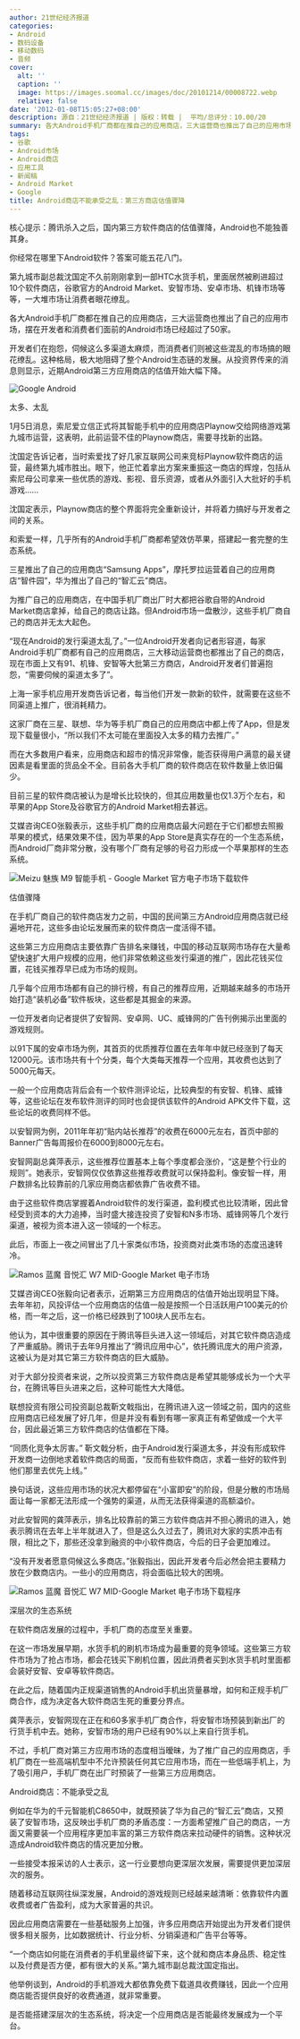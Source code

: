 ```yaml
---
author: 21世纪经济报道
categories:
- Android
- 数码设备
- 移动数码
- 音频
cover:
  alt: ''
  caption: ''
  image: https://images.soomal.cc/images/doc/20101214/00008722.webp
  relative: false
date: '2012-01-08T15:05:27+08:00'
description: 源自：21世纪经济报道 | 版权：转载 |  平均/总评分：10.00/20
summary: 各大Android手机厂商都在推自己的应用商店，三大运营商也推出了自己的应用市场，摆在开发者和消费者们面前的Android市场已经超过了50家。开发者们在抱怨，伺候这么多渠道太麻烦，而消费者们则被这些混乱的市场搞的眼花缭乱。这极大地阻碍了整个Android生态链的发展，同时也使得Android第三方应用商店的估值骤降。
tags:
- 谷歌
- Android市场
- Android商店
- 应用工具
- 新闻稿
- Android Market
- Google
title: Android商店不能承受之乱：第三方商店估值骤降
---
```


核心提示：腾讯杀入之后，国内第三方软件商店的估值骤降，Android也不能独善其身。



你经常在哪里下Android软件？答案可能五花八门。



第九城市副总裁沈国定不久前刚刚拿到一部HTC水货手机，里面居然被刷进超过10个软件商店，谷歌官方的Android Market、安智市场、安卓市场、机锋市场等等，一大堆市场让消费者眼花缭乱。



各大Android手机厂商都在推自己的应用商店，三大运营商也推出了自己的应用市场，摆在开发者和消费者们面前的Android市场已经超过了50家。



开发者们在抱怨，伺候这么多渠道太麻烦，而消费者们则被这些混乱的市场搞的眼花缭乱。这种格局，极大地阻碍了整个Android生态链的发展。从投资界传来的消息则显示，近期Android第三方应用商店的估值开始大幅下降。



![Google Android](https://images.soomal.cc/images/doc/20101025/00007843.webp)



太多、太乱



1月5日消息，索尼爱立信正式将其智能手机中的应用商店Playnow交给网络游戏第九城市运营，这表明，此前运营不佳的Playnow商店，需要寻找新的出路。



沈国定告诉记者，当时索爱找了好几家互联网公司来竞标Playnow软件商店的运营，最终第九城市胜出。眼下，他正忙着拿出方案来重振这一商店的辉煌，包括从索尼母公司拿来一些优质的游戏、影视、音乐资源，或者从外面引入大批好的手机游戏……



沈国定表示，Playnow商店的整个界面将完全重新设计，并将着力搞好与开发者之间的关系。



和索爱一样，几乎所有的Android手机厂商都希望效仿苹果，搭建起一套完整的生态系统。



三星推出了自己的应用商店“Samsung Apps”，摩托罗拉运营着自己的应用商店“智件园”，华为推出了自己的“智汇云”商店。



为推广自己的应用商店，在中国手机厂商出厂时大都把谷歌自带的Android Market商店拿掉，给自己的商店让路。但Android市场一盘散沙，这些手机厂商自己的商店并无太大起色。



“现在Android的发行渠道太乱了。”一位Android开发者向记者形容道，每家Android手机厂商都有自己的应用商店，三大移动运营商也都推出了自己的商店，现在市面上又有91、机锋、安智等大批第三方商店，Android开发者们普遍抱怨，“需要伺候的渠道太多了”。



上海一家手机应用开发商告诉记者，每当他们开发一款新的软件，就需要在这些不同渠道上推广，很消耗精力。



这家厂商在三星、联想、华为等手机厂商自己的应用商店中都上传了App，但是发现下载量很小，“所以我们不太可能在里面投入太多的精力去推广。”



而在大多数用户看来，应用商店和超市的情况非常像，能否获得用户满意的最关键因素是看里面的货品全不全。目前各大手机厂商的软件商店在软件数量上依旧偏少。



目前三星的软件商店被认为是增长比较快的，但其应用数量也仅1.3万个左右，和苹果的App Store及谷歌官方的Android Market相去甚远。



艾媒咨询CEO张毅表示，这些手机厂商的应用商店最大问题在于它们都想去照搬苹果的模式，结果效果不佳，因为苹果的App Store是真实存在的一个生态系统，而Android厂商非常分散，没有哪个厂商有足够的号召力形成一个苹果那样的生态系统。



![Meizu 魅族 M9 智能手机 - Google Market 官方电子市场下载软件](https://images.soomal.cc/images/doc/20101228/00008922.webp)



估值骤降



在手机厂商自己的软件商店发力之前，中国的民间第三方Android应用商店就已经遍地开花，这些多由论坛发展而来的软件商店一度活得不错。



这些第三方应用商店主要依靠广告排名来赚钱，中国的移动互联网市场存在大量希望快速扩大用户规模的应用，他们非常依赖这些发行渠道的推广，因此花钱买位置，花钱买推荐早已成为市场的规则。



几乎每个应用市场都有自己的排行榜，有自己的推荐应用，近期越来越多的市场开始打造“装机必备”软件板块，这些都是其掘金的来源。



一位开发者向记者提供了安智网、安卓网、UC、威锋网的广告刊例揭示出里面的游戏规则。



以91下属的安卓市场为例，其首页的优质推荐位置在去年年中就已经涨到了每天12000元。该市场共有十个分类，每个大类每天推荐一个应用，其收费也达到了5000元每天。



一般一个应用商店背后会有一个软件测评论坛，比较典型的有安智、机锋、威锋等，这些论坛在发布软件测评的同时也会提供该软件的Android APK文件下载，这些论坛的收费同样不低。



以安智网为例，2011年年初“贴内站长推荐”的收费在6000元左右，首页中部的Banner广告每周报价在6000到8000元左右。



安智网副总龚萍表示，这些推荐位置基本上每个季度都会涨价，“这是整个行业的规则”。她表示，安智网仅仅依靠这些推荐收费就可以保持盈利。像安智一样，用户数排名比较靠前的几家应用商店都依靠广告收费不错。



由于这些软件商店掌握着Android软件的发行渠道，盈利模式也比较清晰，因此曾经受到资本的大力追捧，当时盛大接连投资了安智和N多市场、威锋网等几个发行渠道，被视为资本进入这一领域的一个标志。



此后，市面上一夜之间冒出了几十家类似市场，投资商对此类市场的态度迅速转冷。



![Ramos 蓝魔 音悦汇 W7 MID-Google Market 电子市场](https://images.soomal.cc/images/doc/20101122/00008287.webp)



艾媒咨询CEO张毅向记者表示，近期第三方应用商店的估值开始出现明显下降。去年年初，风投评估一个应用商店的估值一般是按照一个日活跃用户100美元的价格，而一年之后，这一价格已经跌到了100块人民币左右。



他认为，其中很重要的原因在于腾讯等巨头进入这一领域后，对其它软件商店造成了严重威胁。腾讯于去年9月推出了“腾讯应用中心”，依托腾讯庞大的用户资源，这被认为是对其它第三方软件商店的巨大威胁。



对于大部分投资者来说，之所以投资第三方软件商店是希望其能够成长为一个大平台，在腾讯等巨头进来之后，这种可能性大大降低。



联想投资有限公司投资副总裁靳文戟指出，在腾讯进入这一领域之前，国内的这些应用商店已经发展了好几年，但是并没有看到有哪一家真正有希望做成一个大平台，因此最近第三方软件商店的估值都在下降。



“同质化竞争太厉害。” 靳文戟分析，由于Android发行渠道太多，并没有形成软件开发商一边倒地求着软件商店的局面，“反而有些软件商店，求着一些好的软件到他们那里去优先上线。”



换句话说，这些应用市场的状况大都停留在“小富即安”的阶段，但是分散的市场局面让每一家都无法形成一个强势的渠道，从而无法获得渠道的高额溢价。



对此安智网的龚萍表示，排名比较靠前的第三方软件商店并不担心腾讯的进入，她表示腾讯在去年上半年就进入了，但是这么久过去了，腾讯对大家的实质冲击有限，相比之下，那些还没拿到融资的中小软件商店，今后的日子会更加难过。



“没有开发者愿意伺候这么多商店。”张毅指出，因此开发者今后必然会把主要精力放在少数商店内。一些小的应用商店，将会面临比较大的困境。



![Ramos 蓝魔 音悦汇 W7 MID-Google Market 电子市场下载程序](https://images.soomal.cc/images/doc/20101122/00008288.webp)



深层次的生态系统



在软件商店发展的过程中，手机厂商的态度至关重要。



在这一市场发展早期，水货手机的刷机市场成为最重要的竞争领域。这些第三方软件市场为了抢占市场，都会花钱买下刷机位置，因此消费者买到水货手机时里面都会装好安智、安卓等软件商店。



在此之后，随着国内正规渠道销售的Android手机出货量暴增，如何和正规手机厂商合作，成为决定各大软件商店生死的重要分界点。



龚萍表示，安智网现在正在和60多家手机厂商合作，将安智市场预装到新出厂的行货手机中去。她称，安智市场的用户已经有90%以上来自行货手机。



不过，手机厂商对第三方应用市场的态度相当暧昧，为了推广自己的应用商店，手机厂商在一些高端机型中不允许预装任何其它应用市场，而在一些低端手机上，为了吸引用户，手机厂商在出厂时预装了一些第三方应用商店。



Android商店：不能承受之乱



例如在华为的千元智能机C8650中，就既预装了华为自己的“智汇云”商店，又预装了安智市场，这反映出手机厂商的矛盾态度：一方面希望推广自己的商店，一方面又需要装一个应用程序更加丰富的第三方软件商店来拉动硬件的销售。这种状况造成Android软件商店的情况更加分散。



一些接受本报采访的人士表示，这一行业要想向更深层次发展，需要提供更加深层次的服务。



随着移动互联网往纵深发展，Android的游戏规则已经越来越清晰：依靠软件内置收费或者广告盈利，成为大家普遍的共识。



因此应用商店需要在一些基础服务上加强，许多应用商店开始提出为开发者们提供很多相关服务，比如数据统计、行业分析、分销渠道和广告平台等等。



“一个商店如何能在消费者的手机里最终留下来，这个就和商店本身品质、稳定性以及付费是否方便，都有很大的关系。”第九城市副总裁沈国定指出。



他举例谈到，Android的手机游戏大都依靠免费下载道具收费赚钱，因此一个应用商店能否提供良好的收费通道，就非常重要。



是否能搭建深层次的生态系统，将决定一个应用商店是否能最终发展成为一个平台。